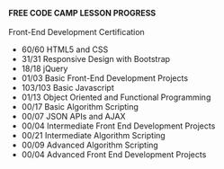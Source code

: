 <strong>FREE CODE CAMP LESSON PROGRESS</strong><br>
<br>
Front-End Development Certification<br>
<ul>
  <li>60/60 HTML5 and CSS</li>
  <li>31/31 Responsive Design with Bootstrap</li>
  <li>18/18 jQuery</li>
  <li>01/03 Basic Front-End Development Projects</li>
  <li>103/103 Basic Javascript</li>
  <li>01/13 Object Oriented and Functional Programming</li>
  <li>00/17 Basic Algorithm Scripting</li>
  <li>00/07 JSON APIs and AJAX</li>
  <li>00/04 Intermediate Front End Development Projects</li>
  <li>00/21 Intermediate Algorithm Scripting</li>
  <li>00/09 Advanced Algorithm Scripting</li>
  <li>00/04 Advanced Front End Development Projects</li>
</ul>
